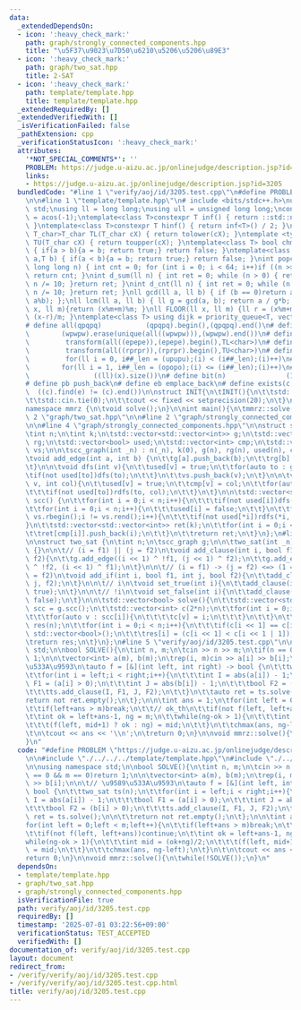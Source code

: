 ```yaml
---
data:
  _extendedDependsOn:
  - icon: ':heavy_check_mark:'
    path: graph/strongly_connected_components.hpp
    title: "\u5F37\u9023\u7D50\u6210\u5206\u5206\u89E3"
  - icon: ':heavy_check_mark:'
    path: graph/two_sat.hpp
    title: 2-SAT
  - icon: ':heavy_check_mark:'
    path: template/template.hpp
    title: template/template.hpp
  _extendedRequiredBy: []
  _extendedVerifiedWith: []
  _isVerificationFailed: false
  _pathExtension: cpp
  _verificationStatusIcon: ':heavy_check_mark:'
  attributes:
    '*NOT_SPECIAL_COMMENTS*': ''
    PROBLEM: https://judge.u-aizu.ac.jp/onlinejudge/description.jsp?id=3205
    links:
    - https://judge.u-aizu.ac.jp/onlinejudge/description.jsp?id=3205
  bundledCode: "#line 1 \"verify/aoj/id/3205.test.cpp\"\n#define PROBLEM \"https://judge.u-aizu.ac.jp/onlinejudge/description.jsp?id=3205\"\
    \n\n#line 1 \"template/template.hpp\"\n# include <bits/stdc++.h>\nusing namespace\
    \ std;\nusing ll = long long;\nusing ull = unsigned long long;\nconst double pi\
    \ = acos(-1);\ntemplate<class T>constexpr T inf() { return ::std::numeric_limits<T>::max();\
    \ }\ntemplate<class T>constexpr T hinf() { return inf<T>() / 2; }\ntemplate <typename\
    \ T_char>T_char TL(T_char cX) { return tolower(cX); }\ntemplate <typename T_char>T_char\
    \ TU(T_char cX) { return toupper(cX); }\ntemplate<class T> bool chmin(T& a,T b)\
    \ { if(a > b){a = b; return true;} return false; }\ntemplate<class T> bool chmax(T&\
    \ a,T b) { if(a < b){a = b; return true;} return false; }\nint popcnt(unsigned\
    \ long long n) { int cnt = 0; for (int i = 0; i < 64; i++)if ((n >> i) & 1)cnt++;\
    \ return cnt; }\nint d_sum(ll n) { int ret = 0; while (n > 0) { ret += n % 10;\
    \ n /= 10; }return ret; }\nint d_cnt(ll n) { int ret = 0; while (n > 0) { ret++;\
    \ n /= 10; }return ret; }\nll gcd(ll a, ll b) { if (b == 0)return a; return gcd(b,\
    \ a%b); };\nll lcm(ll a, ll b) { ll g = gcd(a, b); return a / g*b; };\nll MOD(ll\
    \ x, ll m){return (x%m+m)%m; }\nll FLOOR(ll x, ll m) {ll r = (x%m+m)%m; return\
    \ (x-r)/m; }\ntemplate<class T> using dijk = priority_queue<T, vector<T>, greater<T>>;\n\
    # define all(qpqpq)           (qpqpq).begin(),(qpqpq).end()\n# define UNIQUE(wpwpw)\
    \        (wpwpw).erase(unique(all((wpwpw))),(wpwpw).end())\n# define LOWER(epepe)\
    \         transform(all((epepe)),(epepe).begin(),TL<char>)\n# define UPPER(rprpr)\
    \         transform(all((rprpr)),(rprpr).begin(),TU<char>)\n# define rep(i,upupu)\
    \         for(ll i = 0, i##_len = (upupu);(i) < (i##_len);(i)++)\n# define reps(i,opopo)\
    \        for(ll i = 1, i##_len = (opopo);(i) <= (i##_len);(i)++)\n# define len(x)\
    \                ((ll)(x).size())\n# define bit(n)               (1LL << (n))\n\
    # define pb push_back\n# define eb emplace_back\n# define exists(c, e)       \
    \  ((c).find(e) != (c).end())\n\nstruct INIT{\n\tINIT(){\n\t\tstd::ios::sync_with_stdio(false);\n\
    \t\tstd::cin.tie(0);\n\t\tcout << fixed << setprecision(20);\n\t}\n}INIT;\n\n\
    namespace mmrz {\n\tvoid solve();\n}\n\nint main(){\n\tmmrz::solve();\n}\n#line\
    \ 2 \"graph/two_sat.hpp\"\n\n#line 2 \"graph/strongly_connected_components.hpp\"\
    \n\n#line 4 \"graph/strongly_connected_components.hpp\"\n\nstruct scc_graph {\n\
    \tint n;\n\tint k;\n\tstd::vector<std::vector<int>> g;\n\tstd::vector<std::vector<int>>\
    \ rg;\n\tstd::vector<bool> used;\n\tstd::vector<int> cmp;\n\tstd::vector<int>\
    \ vs;\n\n\tscc_graph(int _n) : n(_n), k(0), g(n), rg(n), used(n), cmp(n) {}\n\n\
    \tvoid add_edge(int a, int b) {\n\t\tg[a].push_back(b);\n\t\trg[b].push_back(a);\n\
    \t}\n\n\tvoid dfs(int v){\n\t\tused[v] = true;\n\t\tfor(auto to : g[v]){\n\t\t\
    \tif(not used[to])dfs(to);\n\t\t}\n\t\tvs.push_back(v);\n\t}\n\n\tvoid rdfs(int\
    \ v, int col){\n\t\tused[v] = true;\n\t\tcmp[v] = col;\n\t\tfor(auto to : rg[v]){\n\
    \t\t\tif(not used[to])rdfs(to, col);\n\t\t}\n\t}\n\n\tstd::vector<std::vector<int>>\
    \ scc() {\n\t\tfor(int i = 0;i < n;i++){\n\t\t\tif(not used[i])dfs(i);\n\t\t}\n\
    \t\tfor(int i = 0;i < n;i++){\n\t\t\tused[i] = false;\n\t\t}\n\t\tfor(auto i =\
    \ vs.rbegin();i != vs.rend();i++){\n\t\t\tif(not used[*i])rdfs(*i, k++);\n\t\t\
    }\n\t\tstd::vector<std::vector<int>> ret(k);\n\t\tfor(int i = 0;i < n;i++){\n\t\
    \t\tret[cmp[i]].push_back(i);\n\t\t}\n\t\treturn ret;\n\t}\n};\n#line 4 \"graph/two_sat.hpp\"\
    \n\nstruct two_sat {\n\tint n;\n\tscc_graph g;\n\n\ttwo_sat(int _n) : n(_n), g(scc_graph(2*n))\
    \ {}\n\n\t// (i = f1) || (j = f2)\n\tvoid add_clause(int i, bool f1, int j, bool\
    \ f2){\n\t\tg.add_edge((i << 1) ^ !f1, (j << 1) ^ f2);\n\t\tg.add_edge((j << 1)\
    \ ^ !f2, (i << 1) ^ f1);\n\t}\n\n\t// (i = f1) -> (j = f2) <=> (1 = !f1) || (j\
    \ = f2)\n\tvoid add_if(int i, bool f1, int j, bool f2){\n\t\tadd_clause(i, !f1,\
    \ j, f2);\n\t}\n\n\t// i\n\tvoid set_true(int i){\n\t\tadd_clause(i, true, i,\
    \ true);\n\t}\n\n\t// !i\n\tvoid set_false(int i){\n\t\tadd_clause(i, false, i,\
    \ false);\n\t}\n\n\tstd::vector<bool> solve(){\n\t\tstd::vector<std::vector<int>>\
    \ scc = g.scc();\n\t\tstd::vector<int> c(2*n);\n\t\tfor(int i = 0;i < (int)scc.size();i++){\n\
    \t\t\tfor(auto v : scc[i]){\n\t\t\t\tc[v] = i;\n\t\t\t}\n\t\t}\n\t\tstd::vector<bool>\
    \ res(n);\n\t\tfor(int i = 0;i < n;i++){\n\t\t\tif(c[i << 1] == c[i << 1 | 1])return\
    \ std::vector<bool>();\n\t\t\tres[i] = (c[i << 1] < c[i << 1 | 1]);\n\t\t}\n\t\
    \treturn res;\n\t}\n};\n#line 5 \"verify/aoj/id/3205.test.cpp\"\n\nusing namespace\
    \ std;\n\nbool SOLVE(){\n\tint n, m;\n\tcin >> n >> m;\n\tif(n == 0 && m == 0)return\
    \ 1;\n\n\tvector<int> a(m), b(m);\n\trep(i, m)cin >> a[i] >> b[i];\n\n\t// \u9589\
    \u533A\u9593\n\tauto f = [&](int left, int right) -> bool {\n\t\ttwo_sat ts(n);\n\
    \t\tfor(int i = left;i < right;i++){\n\t\t\tint I = abs(a[i]) - 1;\n\t\t\tbool\
    \ F1 = (a[i] > 0);\n\t\t\tint J = abs(b[i]) - 1;\n\t\t\tbool F2 = (b[i] > 0);\n\
    \t\t\tts.add_clause(I, F1, J, F2);\n\t\t}\n\t\tauto ret = ts.solve();\n\n\t\t\
    return not ret.empty();\n\t};\n\n\tint ans = 1;\n\tfor(int left = 0;left < m;left++){\n\
    \t\tif(left+ans > m)break;\n\t\t// ok_th\n\t\tif(not f(left, left+ans))continue;\n\
    \t\tint ok = left+ans-1, ng = m;\n\t\twhile(ng-ok > 1){\n\t\t\tint mid = (ok+ng)/2;\n\
    \t\t\t(f(left, mid+1) ? ok : ng) = mid;\n\t\t}\n\t\tchmax(ans, ng-left);\n\t}\n\
    \t\n\tcout << ans << '\\n';\n\treturn 0;\n}\n\nvoid mmrz::solve(){\n\twhile(!SOLVE());\n\
    }\n"
  code: "#define PROBLEM \"https://judge.u-aizu.ac.jp/onlinejudge/description.jsp?id=3205\"\
    \n\n#include \"./../../../template/template.hpp\"\n#include \"./../../../graph/two_sat.hpp\"\
    \n\nusing namespace std;\n\nbool SOLVE(){\n\tint n, m;\n\tcin >> n >> m;\n\tif(n\
    \ == 0 && m == 0)return 1;\n\n\tvector<int> a(m), b(m);\n\trep(i, m)cin >> a[i]\
    \ >> b[i];\n\n\t// \u9589\u533A\u9593\n\tauto f = [&](int left, int right) ->\
    \ bool {\n\t\ttwo_sat ts(n);\n\t\tfor(int i = left;i < right;i++){\n\t\t\tint\
    \ I = abs(a[i]) - 1;\n\t\t\tbool F1 = (a[i] > 0);\n\t\t\tint J = abs(b[i]) - 1;\n\
    \t\t\tbool F2 = (b[i] > 0);\n\t\t\tts.add_clause(I, F1, J, F2);\n\t\t}\n\t\tauto\
    \ ret = ts.solve();\n\n\t\treturn not ret.empty();\n\t};\n\n\tint ans = 1;\n\t\
    for(int left = 0;left < m;left++){\n\t\tif(left+ans > m)break;\n\t\t// ok_th\n\
    \t\tif(not f(left, left+ans))continue;\n\t\tint ok = left+ans-1, ng = m;\n\t\t\
    while(ng-ok > 1){\n\t\t\tint mid = (ok+ng)/2;\n\t\t\t(f(left, mid+1) ? ok : ng)\
    \ = mid;\n\t\t}\n\t\tchmax(ans, ng-left);\n\t}\n\t\n\tcout << ans << '\\n';\n\t\
    return 0;\n}\n\nvoid mmrz::solve(){\n\twhile(!SOLVE());\n}\n"
  dependsOn:
  - template/template.hpp
  - graph/two_sat.hpp
  - graph/strongly_connected_components.hpp
  isVerificationFile: true
  path: verify/aoj/id/3205.test.cpp
  requiredBy: []
  timestamp: '2025-07-01 03:22:56+09:00'
  verificationStatus: TEST_ACCEPTED
  verifiedWith: []
documentation_of: verify/aoj/id/3205.test.cpp
layout: document
redirect_from:
- /verify/verify/aoj/id/3205.test.cpp
- /verify/verify/aoj/id/3205.test.cpp.html
title: verify/aoj/id/3205.test.cpp
---
```

